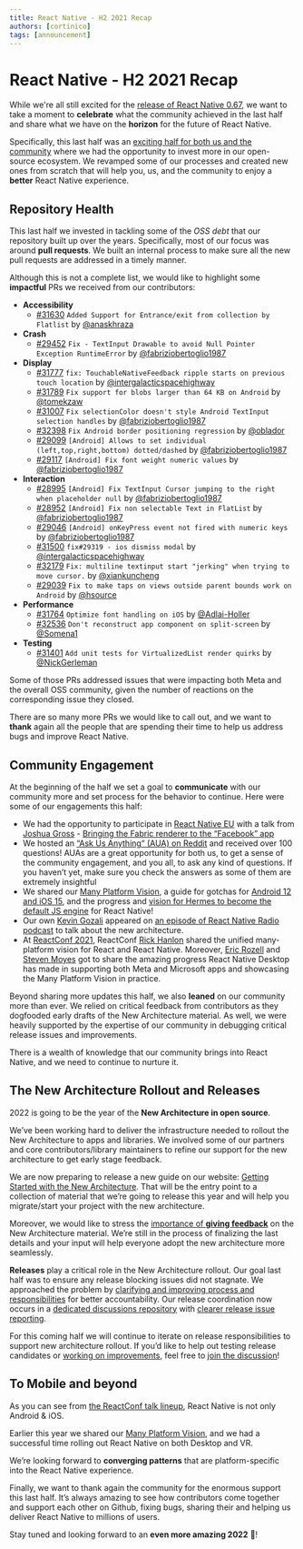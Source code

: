 ```yaml
---
title: React Native - H2 2021 Recap
authors: [cortinico]
tags: [announcement]
---
```


# React Native - H2 2021 Recap

While we're all still excited for the [release of React Native 0.67](/blog/2022/01/19/version-067), we want to take a moment to **celebrate** what the community achieved in the last half and share what we have on the **horizon** for the future of React Native.

<!--truncate-->

Specifically, this last half was an [exciting half for both us and the community](/blog/2021/08/19/h2-2021#pushing-the-technology-forward) where we had the opportunity to invest more in our open-source ecosystem. We revamped some of our processes and created new ones from scratch that will help you, us, and the community to enjoy a **better** React Native experience.

## Repository Health

This last half we invested in tackling some of the _OSS debt_ that our repository built up over the years. Specifically, most of our focus was around **pull requests**. We built an internal process to make sure all the new pull requests are addressed in a timely manner.

Although this is not a complete list, we would like to highlight some **impactful** PRs we received from our contributors:

- **Accessibility**
  - [#31630](https://github.com/facebook/react-native/pull/31630) `Added Support for Entrance/exit from collection by Flatlist` by [@anaskhraza](https://github.com/anaskhraza)
- **Crash**
  - [#29452](https://github.com/facebook/react-native/pull/29452) `Fix - TextInput Drawable to avoid Null Pointer Exception RuntimeError` by [@fabriziobertoglio1987](https://github.com/fabriziobertoglio1987)
- **Display**
  - [#31777](https://github.com/facebook/react-native/pull/31777) `fix: TouchableNativeFeedback ripple starts on previous touch location` by [@intergalacticspacehighway](https://github.com/intergalacticspacehighway)
  - [#31789](https://github.com/facebook/react-native/pull/31789) `Fix support for blobs larger than 64 KB on Android` by [@tomekzaw](https://github.com/tomekzaw)
  - [#31007](https://github.com/facebook/react-native/pull/31007) `Fix selectionColor doesn't style Android TextInput selection handles` by [@fabriziobertoglio1987](https://github.com/fabriziobertoglio1987)
  - [#32398](https://github.com/facebook/react-native/pull/32398) `Fix Android border positioning regression` by [@oblador](https://github.com/oblador)
  - [#29099](https://github.com/facebook/react-native/pull/29099) `[Android] Allows to set individual (left,top,right,bottom) dotted/dashed` by [@fabriziobertoglio1987](https://github.com/fabriziobertoglio1987)
  - [#29117](https://github.com/facebook/react-native/pull/29117) `[Android] Fix font weight numeric values` by [@fabriziobertoglio1987](https://github.com/fabriziobertoglio1987)
- **Interaction**
  - [#28995](https://github.com/facebook/react-native/pull/28995) `[Android] Fix TextInput Cursor jumping to the right when placeholder null` by [@fabriziobertoglio1987](https://github.com/fabriziobertoglio1987)
  - [#28952](https://github.com/facebook/react-native/pull/28952) `[Android] Fix non selectable Text in FlatList` by [@fabriziobertoglio1987](https://github.com/fabriziobertoglio1987)
  - [#29046](https://github.com/facebook/react-native/pull/29046) `[Android] onKeyPress event not fired with numeric keys` by [@fabriziobertoglio1987](https://github.com/fabriziobertoglio1987)
  - [#31500](https://github.com/facebook/react-native/pull/31500) `fix#29319 - ios dismiss modal` by [@intergalacticspacehighway](https://github.com/intergalacticspacehighway)
  - [#32179](https://github.com/facebook/react-native/pull/32179) `Fix: multiline textinput start "jerking" when trying to move cursor.` by [@xiankuncheng](https://github.com/xiankuncheng)
  - [#29039](https://github.com/facebook/react-native/pull/29039) `Fix to make taps on views outside parent bounds work on Android` by [@hsource](https://github.com/hsource)
- **Performance**
  - [#31764](https://github.com/facebook/react-native/pull/31764) `Optimize font handling on iOS` by [@Adlai-Holler](https://github.com/Adlai-Holler)
  - [#32536](https://github.com/facebook/react-native/pull/32536) `Don't reconstruct app component on split-screen` by [@Somena1](https://github.com/Somena1)
- **Testing**
  - [#31401](https://github.com/facebook/react-native/pull/31401) `Add unit tests for VirtualizedList render quirks` by [@NickGerleman](https://github.com/NickGerleman)

Some of those PRs addressed issues that were impacting both Meta and the overall OSS community, given the number of reactions on the corresponding issue they closed.

There are so many more PRs we would like to call out, and we want to **thank** again all the people that are spending their time to help us address bugs and improve React Native.

## Community Engagement

At the beginning of the half we set a goal to **communicate** with our community more and set process for the behavior to continue. Here were some of our engagements this half:

<!--alex ignore gross-->

- We had the opportunity to participate in [React Native EU](https://www.react-native.eu/) with a talk from [Joshua Gross](https://twitter.com/joshuaisgross) - [Bringing the Fabric renderer to the “Facebook” app](https://www.youtube.com/watch?v=xKOkILSLs0Q&t=3987s)
- We hosted an [“Ask Us Anything“ (AUA) on Reddit](https://www.reddit.com/r/reactnative/comments/pzdo1r/react_native_team_aua_thursday_oct_14_9am_pt/) and received over 100 questions! AUAs are a great opportunity for both us, to get a sense of the community engagement, and you all, to ask any kind of questions. If you haven’t yet, make sure you check the answers as some of them are extremely insightful
- We shared our [Many Platform Vision](https://reactnative.dev/blog/2021/08/26/many-platform-vision), a guide for gotchas for [Android 12 and iOS 15](https://reactnative.dev/blog/2021/09/01/preparing-your-app-for-iOS-15-and-android-12), and the progress and [vision for Hermes to become the default JS engine](https://reactnative.dev/blog/2021/10/26/toward-hermes-being-the-default) for React Native!
- Our own [Kevin Gozali](https://twitter.com/fkgozali) appeared on [an episode of React Native Radio podcast](https://reactnativeradio.com/episodes/rnr-222-the-new-architecture-with-kevin-gozali-from-the-rn-core-team) to talk about the new architecture.
- At [ReactConf 2021](https://conf.reactjs.org/), ReactConf [Rick Hanlon](https://twitter.com/rickhanlonii) shared the unified many-platform vision for React and React Native. Moreover, [Eric Rozell](https://twitter.com/EricRozell) and [Steven Moyes](https://twitter.com/moyessa) got to share the amazing progress React Native Desktop has made in supporting both Meta and Microsoft apps and showcasing the Many Platform Vision in practice.

Beyond sharing more updates this half, we also **leaned** on our community more than ever. We relied on critical feedback from contributors as they dogfooded early drafts of the New Architecture material. As well, we were heavily supported by the expertise of our community in debugging critical release issues and improvements.

There is a wealth of knowledge that our community brings into React Native, and we need to continue to nurture it.

## The New Architecture Rollout and Releases

2022 is going to be the year of the **New Architecture in open source**.

We’ve been working hard to deliver the infrastructure needed to rollout the New Architecture to apps and libraries. We involved some of our partners and core contributors/library maintainers to refine our support for the new architecture to get early stage feedback.

We are now preparing to release a new guide on our website: [Getting Started with the New Architecture](https://github.com/facebook/react-native-website/pull/2879). That will be the entry point to a collection of material that we’re going to release this year and will help you migrate/start your project with the new architecture.

Moreover, we would like to stress the [importance of **giving feedback**](https://github.com/facebook/react-native-website/pull/2879) on the New Architecture material. We’re still in the process of finalizing the last details and your input will help everyone adopt the new architecture more seamlessly.

**Releases** play a critical role in the New Architecture rollout. Our goal last half was to ensure any release blocking issues did not stagnate. We approached the problem by [clarifying and improving process and responsibilities](https://github.com/facebook/react-native/wiki/Releases) for better accountability. Our release coordination now occurs in a [dedicated discussions repository](https://github.com/reactwg/react-native-releases/discussions) with [clearer release issue reporting](https://github.com/facebook/react-native/issues/new?assignees=&labels=Needs%3A+Triage+%3Amag%3A%2CType%3A+Upgrade+Issue&template=upgrade-regression-form.yml).

For this coming half we will continue to iterate on release responsibilities to support new architecture rollout. If you’d like to help out testing release candidates or [working on improvements](https://github.com/facebook/react-native/projects/18), feel free to [join the discussion](https://github.com/reactwg/react-native-releases/discussions/categories/improvements)!

## To Mobile and beyond

As you can see from [the ReactConf talk lineup](https://conf.reactjs.org/), React Native is not only Android & iOS.

Earlier this year we shared our [Many Platform Vision](https://reactnative.dev/blog/2021/08/26/many-platform-vision), and we had a successful time rolling out React Native on both Desktop and VR.

We’re looking forward to **converging patterns** that are platform-specific into the React Native experience.

Finally, we want to thank again the community for the enormous support this last half. It’s always amazing to see how contributors come together and support each other on Github, fixing bugs, sharing their and helping us deliver React Native to millions of users.

Stay tuned and looking forward to an **even more amazing 2022** 🎉!

